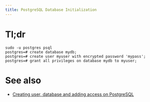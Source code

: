 ```yaml
---
title: PostgreSQL Database Initialization
---
```


# Tl;dr

```
sudo -u postgres psql
postgres=# create database mydb;
postgres=# create user myuser with encrypted password 'mypass';
postgres=# grant all privileges on database mydb to myuser;
```

# See also

* [Creating user, database and adding access on PostgreSQL](https://medium.com/coding-blocks/creating-user-database-and-adding-access-on-postgresql-8bfcd2f4a91e)